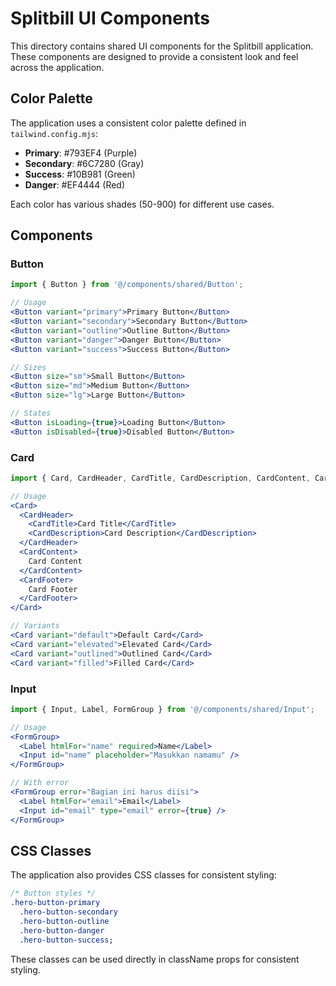 # Splitbill UI Components

This directory contains shared UI components for the Splitbill application. These components are designed to provide a consistent look and feel across the application.

## Color Palette

The application uses a consistent color palette defined in `tailwind.config.mjs`:

- **Primary**: #793EF4 (Purple)
- **Secondary**: #6C7280 (Gray)
- **Success**: #10B981 (Green)
- **Danger**: #EF4444 (Red)

Each color has various shades (50-900) for different use cases.

## Components

### Button

```jsx
import { Button } from '@/components/shared/Button';

// Usage
<Button variant="primary">Primary Button</Button>
<Button variant="secondary">Secondary Button</Button>
<Button variant="outline">Outline Button</Button>
<Button variant="danger">Danger Button</Button>
<Button variant="success">Success Button</Button>

// Sizes
<Button size="sm">Small Button</Button>
<Button size="md">Medium Button</Button>
<Button size="lg">Large Button</Button>

// States
<Button isLoading={true}>Loading Button</Button>
<Button isDisabled={true}>Disabled Button</Button>
```

### Card

```jsx
import { Card, CardHeader, CardTitle, CardDescription, CardContent, CardFooter } from '@/components/shared/Card';

// Usage
<Card>
  <CardHeader>
    <CardTitle>Card Title</CardTitle>
    <CardDescription>Card Description</CardDescription>
  </CardHeader>
  <CardContent>
    Card Content
  </CardContent>
  <CardFooter>
    Card Footer
  </CardFooter>
</Card>

// Variants
<Card variant="default">Default Card</Card>
<Card variant="elevated">Elevated Card</Card>
<Card variant="outlined">Outlined Card</Card>
<Card variant="filled">Filled Card</Card>
```

### Input

```jsx
import { Input, Label, FormGroup } from '@/components/shared/Input';

// Usage
<FormGroup>
  <Label htmlFor="name" required>Name</Label>
  <Input id="name" placeholder="Masukkan namamu" />
</FormGroup>

// With error
<FormGroup error="Bagian ini harus diisi">
  <Label htmlFor="email">Email</Label>
  <Input id="email" type="email" error={true} />
</FormGroup>
```

## CSS Classes

The application also provides CSS classes for consistent styling:

```css
/* Button styles */
.hero-button-primary
  .hero-button-secondary
  .hero-button-outline
  .hero-button-danger
  .hero-button-success;
```

These classes can be used directly in className props for consistent styling.
